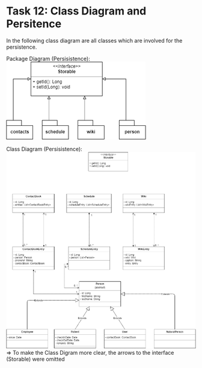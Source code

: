 # Task 12: Class Diagram and Persitence

In the following class diagram are all classes which are involved for the persistence.

Package Diagram (Persisistence):
![class diagram](media/CS1-Task12_PackageDiagram.png)

Class Diagram (Persisistence):
![class diagram](media/CS1-Task12_ClassDiagram.png)
=> To make the Class Digram more clear, the arrows to the interface (Storable) were omitted
